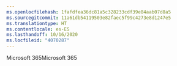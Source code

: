 ```yaml
---
ms.openlocfilehash: 1fafdfea36dc81a5c328233cdf39e84aab07d8a5
ms.sourcegitcommit: 11a61db54119503e82faec5f99c4273e8d1247e5
ms.translationtype: HT
ms.contentlocale: es-ES
ms.lasthandoff: 10/16/2020
ms.locfileid: "4070287"
---
```

<span data-ttu-id="08061-101">Microsoft 365</span><span class="sxs-lookup"><span data-stu-id="08061-101">Microsoft 365</span></span>